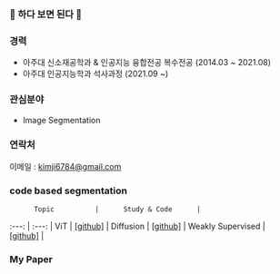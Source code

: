 ### 👋 하다 보면 된다 👋

### 경력
- 아주대 신소재공학과 & 인공지능 융합전공 복수전공 (2014.03 ~ 2021.08)
- 아주대 인공지능학과 석사과정 (2021.09 ~)

### 관심분야
- Image Segmentation

### 연락처
이메일 : kimji6784@gmail.com

### code based segmentation
          Topic          |      Study & Code      |
:---: | :---: |
ViT | [[github]](https://github.com/kgh6784/Vision_Transformer) |
Diffusion | [[github]](https://github.com/kgh6784/Diffusion) |
Weakly Supervised | [[github]](https://github.com/kgh6784/Weakly_supervised) |


### My Paper

